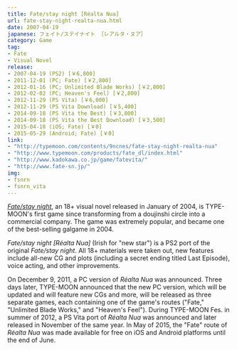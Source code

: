 ```yaml
---
title: Fate/stay night [Réalta Nua]
url: fate-stay-night-realta-nua.html
date: 2007-04-19
japanese: フェイト/ステイナイト ［レアルタ・ヌア］
category: Game
tag:
- Fate
- Visual Novel
release:
- 2007-04-19 (PS2) [￥6,800]
- 2011-12-01 (PC; Fate) [￥2,800]
- 2012-01-16 (PC; Unlimited Blade Works) [￥2,800]
- 2012-02-02 (PC; Heaven's Feel) [￥2,800]
- 2012-11-29 (PS Vita) [￥6,000]
- 2012-11-29 (PS Vita Download) [￥5,400]
- 2014-09-18 (PS Vita the Best) [￥3,800]
- 2014-09-18 (PS Vita the Best Download) [￥3,500]
- 2015-04-18 (iOS; Fate) [￥0]
- 2015-05-29 (Android; Fate) [￥0]
link:
- "http://typemoon.com/contents/9ncnes/fate-stay-night-realta-nua"
- "http://www.typemoon.com/products/fate_dl/index.html"
- "http://www.kadokawa.co.jp/game/fatevita/"
- "http://www.fate-sn.jp/"
img:
- fsnrn
- fsnrn_vita
---
```


[*Fate/stay night*](fate-stay-night.html), an 18+ visual novel released in January of 2004, is TYPE-MOON's first game since transforming from a doujinshi circle into a commercial company. The game was extremely popular, and became one of the best-selling galgame in 2004.

*Fate/stay night [Réalta Nua]* (Irish for "new star") is a PS2 port of the original *Fate/stay night*. All 18+ materials were taken out, new features include all-new CG and plots (including a secret ending titled Last Episode), voice acting, and other improvements.

On December 9, 2011, a PC version of *Réalta Nua* was announced. Three days later, TYPE-MOON announced that the new PC version, which will be updated and will feature new CGs and more, will be released as three separate games, each containing one of the game's routes ("Fate," "Unlimited Blade Works," and "Heaven's Feel"). During TYPE-MOON Fes. in summer of 2012, a PS Vita port of *Réalta Nua* was announced and later released in November of the same year. In May of 2015, the "Fate" route of *Réalta Nua* was made available for free on iOS and Android platforms until the end of June.